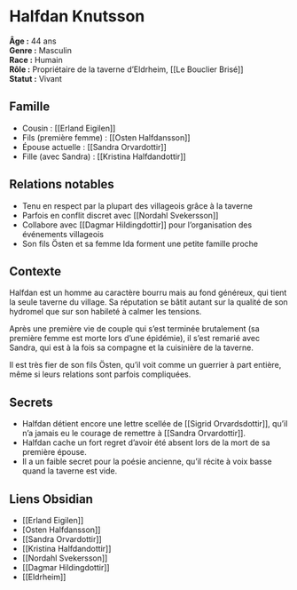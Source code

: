 # Halfdan Knutsson

**Âge :** 44 ans  
**Genre :** Masculin  
**Race :** Humain  
**Rôle :** Propriétaire de la taverne d’Eldrheim, [[Le Bouclier Brisé]]  
**Statut :** Vivant

## Famille
- Cousin : [[Erland Eigilen]]  
- Fils (première femme) : [[Osten Halfdansson]]  
- Épouse actuelle : [[Sandra Orvardottir]]  
- Fille (avec Sandra) : [[Kristina Halfdandottir]]

## Relations notables
- Tenu en respect par la plupart des villageois grâce à la taverne  
- Parfois en conflit discret avec [[Nordahl Svekersson]]  
- Collabore avec [[Dagmar Hildingdottir]] pour l’organisation des événements villageois  
- Son fils Östen et sa femme Ida forment une petite famille proche

## Contexte
Halfdan est un homme au caractère bourru mais au fond généreux, qui tient la seule taverne du village. Sa réputation se bâtit autant sur la qualité de son hydromel que sur son habileté à calmer les tensions.

Après une première vie de couple qui s’est terminée brutalement (sa première femme est morte lors d’une épidémie), il s’est remarié avec Sandra, qui est à la fois sa compagne et la cuisinière de la taverne.

Il est très fier de son fils Östen, qu’il voit comme un guerrier à part entière, même si leurs relations sont parfois compliquées.

## Secrets
- Halfdan détient encore une lettre scellée de [[Sigrid Orvardsdottir]], qu’il n’a jamais eu le courage de remettre à [[Sandra Orvardottir]].
- Halfdan cache un fort regret d’avoir été absent lors de la mort de sa première épouse.  
- Il a un faible secret pour la poésie ancienne, qu’il récite à voix basse quand la taverne est vide.

## Liens Obsidian
- [[Erland Eigilen]]  
- [Osten Halfdansson]]  
- [[Sandra Orvardottir]]  
- [[Kristina Halfdandottir]]  
- [[Nordahl Svekersson]]  
- [[Dagmar Hildingdottir]]  
- [[Eldrheim]]
